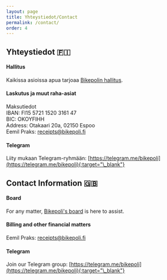 ```yaml
---
layout: page
title: Yhteystiedot/Contact
permalink: /contact/
order: 4
---
```


## Yhteystiedot 🇫🇮

#### Hallitus

Kaikissa asioissa apua tarjoaa [Bikepolin hallitus](mailto:hello@bikepoli.fi).

#### Laskutus ja muut raha-asiat

Maksutiedot\
IBAN: FI15 5721 1520 3161 47\
BIC: OKOYFIHH\
Address: Otakaari 20a, 02150 Espoo\
Eemil Praks: [receipts@bikepoli.fi](mailto:receipts@bikepoli.fi)

#### Telegram

Liity mukaan Telegram-ryhmään: [https://telegram.me/bikepoli](https://telegram.me/bikepoli){:target="\_blank"}

## Contact Information 🇬🇧

#### Board

For any matter, [Bikepoli's board](mailto:hello@bikepoli.fi) is here to assist.

#### Billing and other financial matters

Eemil Praks: [receipts@bikepoli.fi](mailto:receipts@bikepoli.fi)

#### Telegram

Join our Telegram group: [https://telegram.me/bikepoli](https://telegram.me/bikepoli){:target="\_blank"}
